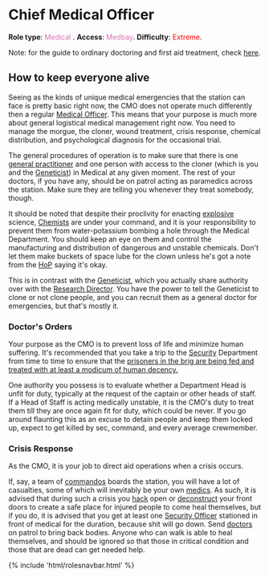 # Chief Medical Officer

**Role type**: <font color= "#d673b2">Medical</font> . **Access**: <font color="#d673b2">Medbay</font>. **Difficulty**: <font color="Red">Extreme</font>.



Note: for the guide to ordinary doctoring and first aid treatment, check [here](Medical-Doctor.md).



## How to keep everyone alive


Seeing as the kinds of unique medical emergencies that the station can face is pretty basic right now, the CMO does not operate much differently then a regular [Medical Officer](Medical-Doctor.md). This means that your purpose is much more about general logistical medical management right now. You need to manage the morgue, the cloner, wound treatment, crisis response, chemical distribution, and psychological diagnosis for the occasional trial. 


The general procedures of operation is to make sure that there is one [general practitioner](Medical-Doctor.md) and one person with access to the cloner (which is you and the [Geneticist](Geneticist.md)) in Medical at any given moment. The rest of your doctors, if you have any, should be on patrol acting as paramedics across the station. Make sure they are telling you whenever they treat somebody, though.

It should be noted that despite their proclivity for enacting [explosive](Chemistry.md) science, [Chemists](Chemist.md) are under your command, and it is your responsibility to prevent them from water-potassium bombing a hole through the Medical Department. You should keep an eye on them and control the manufacturing and distribution of dangerous and unstable chemicals. Don't let them make buckets of space lube for the clown unless he's got a note from the [HoP](HoP.md) saying it's okay.

This is in contrast with the [Geneticist](Geneticist.md), which you actually share authority over with the [Research Director](Research-Director.md). You have the power to tell the Geneticist to clone or not clone people, and you can recruit them as a general doctor for emergencies, but that's mostly it.


### Doctor's Orders

Your purpose as the CMO is to prevent loss of life and minimize human suffering. It's recommended that you take a trip to the [Security](Security.md) Department from time to time to ensure that the [prisoners in the brig are being fed and treated with at least a modicum of human decency.](So-close-to-impossible-that-it-might-as-well-not-even-exist.md)

One authority you possess is to evaluate whether a Department Head is unfit for duty, typically at the request of the captain or other heads of staff. If a Head of Staff is acting medically unstable, it is the CMO's duty to treat them till they are once again fit for duty, which could be never. If you go around flaunting this as an excuse to detain people and keep them locked up, expect to get killed by sec, command, and every average crewmember.


### Crisis Response


As the CMO, it is your job to direct aid operations when a crisis occurs.

If, say, a team of [commandos](Nuclear-Emergency.md) boards the station, you will have a lot of casualties, some of which will inevitably be your own [medics](Medical-Doctor.md). As such, it is advised that during such a crisis you [hack](Hacking-Guide.md) open or [deconstruct](Construction.md) your front doors to create a safe place for injured people to come heal themselves, but if you do, it is advised that you get at least one [Security Officer](Security.md) stationed in front of medical for the duration, because shit will go down. Send [doctors](Medical-Doctor.md) on patrol to bring back bodies. Anyone who can walk is able to heal themselves, and should be ignored so that those in critical condition and those that are dead can get needed help.

  <div class="container-fluid wm-page-content">
{% include 'html/rolesnavbar.html' %}
</div>
